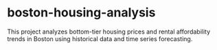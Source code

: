 # boston-housing-analysis
This project analyzes bottom-tier housing prices and rental affordability trends in Boston using historical data and time series forecasting.
